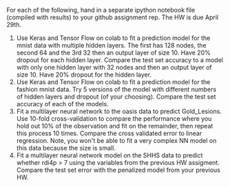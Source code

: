 For each of the following, hand in a separate ipython notebook file (compiled with results) to your github assignment rep. The HW is due April 29th. 

1. Use Keras and Tensor Flow on colab to fit a prediction model for the mnist data with multiple hidden layers. The first has 128 nodes, the second 64 and the 3rd 32
then an output layer of size 10. Have 20% dropout for each hidden layer. Compare the test set accuracy to a model with only one hidden layer with 32 nodes
and then an output layer of size 10. Have 20% dropout for the hidden layer.
2. Use Keras and Tensor Flow on colab to fit a prediction model for the fashion mnist data. Try 5 versions of the model with different numbers of hidden layers and dropout (of your choosing). Compare the test set accuracy of each of the models.
3. Fit a multilayer neural network to the oasis data to predict Gold_Lesions. Use 10-fold cross-validation to compare the performance where you hold out 10% of the observation and fit on the remainder, then repeat  this process 10 times. Compare the cross validated error to linear regression. Note, you won't be able to fit a very complex NN model on this data because the size is small.
4. Fit a multilayer neural network model on the SHHS data to predict whether rdi4p > 7 using the variables from the previous HW assigment. Compare the test set error with the penalized model from your previous HW.
